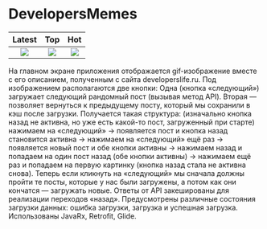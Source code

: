 # DevelopersMemes
Latest             | Top         |  Hot
:-------------------------:|:-------------------------:|:-------------------------:
![](https://github.com/dyoma-veronika/DevelopersLife/blob/master/screenshots/device-2021-01-31-222038.png)   |![](https://github.com/dyoma-veronika/DevelopersLife/blob/master/screenshots/device-2021-01-31-222117.png) |![](https://github.com/dyoma-veronika/DevelopersLife/blob/master/screenshots/device-2021-01-31-222150.png)
На главном экране приложения отображается gif-изображение вместе с его описанием, полученным с сайта developerslife.ru.
Под изображением располагаются две кнопки:
Одна (кнопка «следующий») загружает следующий рандомный пост (вызывая метод API). 
Вторая — позволяет вернуться к предыдущему посту, который мы сохранили в кэш после загрузки. 
Получается такая структура: (изначально кнопка назад не активна, но уже есть какой-то пост, загруженный при старте) нажимаем на «следующий» → появляется пост и кнопка назад становится активна → нажимаем на «следующий» ещё раз → появляется новый пост и обе кнопки активны → нажимаем назад и попадаем на один пост назад (обе кнопки активны) → нажимаем ещё раз и попадаем на первую картинку (кнопка назад стала не активна снова). Теперь если кликнуть на «следующий» мы сначала должны пройти те посты, которые у нас были загружены, а потом как они кончатся — загружать новые. 
Ответы от API закешированы для реализации переходов «назад». Предусмотрены различные состояния загрузки данных: ошибка загрузки, загрузка и успешная загрузка. Использованы JavaRx, Retrofit, Glide.
